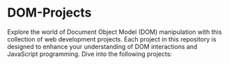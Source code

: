 # DOM-Projects
Explore the world of Document Object Model (DOM) manipulation with this collection of web development projects. Each project in this repository is designed to enhance your understanding of DOM interactions and JavaScript programming. Dive into the following projects:
